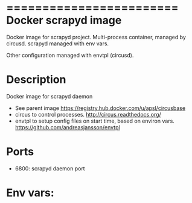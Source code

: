 ========================
Docker scrapyd image
========================

Docker image for scrapyd project.
Multi-process container, managed by circusd. 
scrapyd managed with env vars.

Other configuration managed with envtpl (circusd).

Description
===========

Docker image for scrapyd daemon

* See parent image https://registry.hub.docker.com/u/apsl/circusbase
* circus to control processes. http://circus.readthedocs.org/
* envtpl to setup config files on start time, based on environ vars. https://github.com/andreasjansson/envtpl

Ports
=====

* 6800: scrapyd daemon port

Env vars:
=========


